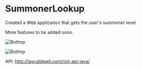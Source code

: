 # SummonerLookup

Created a Web application that gets the user's summoner level.

More features to be added soon.

![BotImp](https://i.imgur.com/6VwZIkL.jpg)

![BotImp](https://i.imgur.com/mnqjH6H.png)




API: http://taycaldwell.com/riot-api-java/
